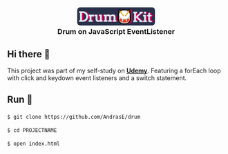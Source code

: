 
<h3 align="center">
  <a href="https://andrase.github.io/drum/" target="_blank" rel="noopener noreferrer">
  <img src="https://github.com/AndrasE/raw-readme/blob/main/drum-readme-img.png?raw=true" width="180" >
  </a>
  <br/>
  Drum on JavaScript  EventListener
</h3>


## Hi there 👋

This project was part of my self-study on **[Udemy](https://www.udemy.com/course/the-complete-web-development-bootcamp)**. Featuring a forEach loop with click and keydown event listeners and a switch statement.

## Run 🚀

`
$ git clone https://github.com/AndrasE/drum
`

`
$ cd PROJECTNAME
`

`
$ open index.html
`
